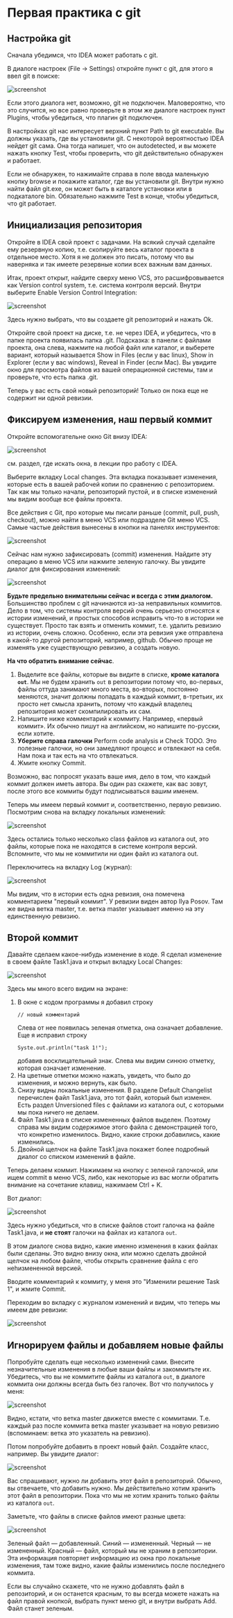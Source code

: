 # Первая практика с git

## Настройка git

Сначала убедимся, что IDEA может работать c git.

В диалоге настроек (File -> Settings) откройте пункт c git, для
этого я ввел git в поиске:

![screenshot](git-settings.png)

Если этого диалога нет, возможно, git не подключен. Маловероятно,
что это случится, но все равно проверьте в этом же диалоге
настроек пункт Plugins, чтобы убедиться, что плагин git
подключен.

В настройках git нас интересует верхний пункт Path to git executable.
Вы должны указать, где вы установили git. С некоторой вероятностью
IDEA нейдет git сама. Она тогда напишет, что он autodetected,
и вы можете нажать кнопку Test, чтобы проверить, что git
действительно обнаружен и работает.

Если не обнаружен, то нажимайте справа в поле ввода маленькую
кнопку browse и покажите каталог, где вы установили git. Внутри
нужно найти файл git.exe, он может быть в каталоге установки
или в подкаталоге bin. Обязательно нажмите Test в конце,
чтобы убедиться, что git работает.

## Инициализация репозитория

Откройте в IDEA свой проект с задачами. На всякий случай сделайте
ему резервную копию, т.е. скопируйте весь каталог проекта
в отдельное место. Хотя я не должен это писать, потому что вы
наверняка и так имеете резервные копии всех важным вам
данных.

Итак, проект открыт, найдите сверху меню VCS, это расшифровывается
как Version control system, т.е. система контроля версий.
Внутри выберите Enable Version Control Integration:

![screenshot](git-enable.png)

Здесь нужно выбрать, что вы создаете git репозиторий и нажать
Ok.

Откройте свой проект на диске, т.е. не через IDEA, и убедитесь,
что в папке проекта появилась папка .git. Подсказка: в панели
с файлами проекта, она слева, нажмите на любой файл или каталог,
и выберете вариант, который называется Show in Files (если
у вас linux), Show in Explorer (если у вас windows), Reveal
in Finder (если Mac). Вы увидите окно для просмотра файлов
из вашей операционной системы, там и проверьте, что есть папка
.git.

Теперь у вас есть свой новый репозиторий! Только он пока
еще не содержит ни одной ревизии.

## Фиксируем изменения, наш первый коммит

Откройте вспомогательне окно Git внизу IDEA:

![screenshot](local-changes.png)

см. раздел, где искать окна, в лекции про работу с IDEA.

Выберите вкладку Local changes. Эта вкладка показывает
изменения, которые есть в вашей рабочей копии по сравнению
с репозиторием. Так как мы только начали, репозиторий пустой,
и в списке изменений мы видим вообще все файлы проекта.

Все действия с Git, про которые мы писали раньше (commit,
pull, push, checkout), можно найти в меню VCS или подразделе
Git меню VCS. Самые частые действия вынесены в кнопки на панелях
инструментов:

![screenshot](buttons.png)

Сейчас нам нужно зафиксировать (commit) изменения. Найдите
эту операцию в меню VCS или нажмите зеленую галочку.
Вы увидите диалог для фиксирования изменений:

![screenshot](commit.png)

**Будьте предельно внимательны сейчас и всегда с этим диалогом.**
Большинство проблем с git начинаются из-за неправильных
коммитов. Дело в том, что системы контроля версий очень
серьезно относятся к истории изменений, и простых способов
исправить что-то в истории не существует. Просто так взять
и отменить коммит, т.е. удалить ревизию из истории, очень сложно.
Особенно, если эта ревизия уже отправлена в какой-то
другой репозиторий, например, github. Обычно проще не
изменять уже существующую ревизию, а создать новую.

**На что обратить внимание сейчас**.
1. Выделите все файлы, которые вы видите в списке, **кроме каталога `out`**.
Мы не будем хранить `out` в репозитории потому что, во-первых, файлы оттуда
занимают много места, во-вторых, постоянно меняются, значит должны попадать
в каждый коммит, в-третьих, их просто нет смысла хранить, потому что
каждый владелец репозитория может скомпилировать их сам.
1. Напишите ниже комментарий к коммиту. Например, «первый коммит». Их
обычно пишут на английском, но напишите по-русски, если хотите.
1. **Уберите справа галочки** Perform code analysis и Check TODO. Это полезные
галочки, но они замедляют процесс и отвлекают на себя. Нам пока и так есть
на что отвлекаться.
1. Жмите кнопку Commit.

Возможно, вас попросят указать ваше имя, дело в том, что
каждый коммит должен иметь автора. Вы один раз скажете,
как вас зовут, после этого все коммиты будут подписываться
вашим именем.

Теперь мы имеем первый коммит и, соответственно, первую ревизию.
Посмотрим снова на вкладку локальных изменений:

![screenshot](local-changes-2.png)

Здесь остались только несколько class файлов из каталога out, это файлы,
которые пока не находятся в системе контроля версий. Вспомните, что мы
не коммитили ни один файл из каталога out.

Переключитесь на вкладку Log (журнал):

![screenshot](log-1.png)

Мы видим, что в истории есть одна ревизия, она помечена
комментарием "первый коммит". У ревизии виден автор Ilya
Posov. Там же видна ветка master, т.е. ветка master
указывает именно на эту единственную ревизию.

## Второй коммит

Давайте сделаем какое-нибудь изменение в коде. Я сделал
изменение в своем файле Task1.java и открыл вкладку Local
Changes:

![screenshot](modification.png)

Здесь мы много всего видим на экране:

1. В окне с кодом программы я добавил строку
    ```
    // новый комментарий
    ```
    Слева от нее появилась зеленая отметка, она означает
    добавление. Еще я исправил строку
    ```
    Syste.out.println("task 1!");
    ``` 
    добавив восклицательный знак. Слева мы видим синюю отметку,
    которая означает изменение.
1. На цветные отметки можно нажать, увидеть, что было до
изменения, и можно вернуть, как было.
1. Снизу видны локальные изменения. В разделе Default
Changelist перечислен файл Task1.java, это тот файл, который
был изменен. Есть раздел Unversioned files с файлами
из каталога out, с которыми мы пока ничего не делаем.
1. Файл Task1.java в списке измененных файлов выделен. Поэтому
справа мы видим содержимое этого файла с демонстрацией того,
что конкретно изменилось. Видно, какие строки добавились,
какие изменились.
1. Двойной щелчок на файле Task1.java покажет более подробный диалог
со списком изменений в файле.

Теперь делаем коммит. Нажимаем на кнопку с зеленой галочкой,
или ищем commit в меню VCS, либо, как некоторые из вас
могли обратить внимание на сочетание клавиш,
нажимаем Ctrl + K.

Вот диалог:

![screenshot](commit-2.png)
 
Здесь нужно убедиться, что в списке файлов стоит галочка
на файле Task1.java, и **не стоят** галочки на файлах 
из каталога `out`.

В этом диалоге снова видно, какие именно изменения в каких
файлах были сделаны. Это видно внизу окна, или можно сделать
двойной щелчок на любом файле, чтобы открыть сравнение
файла с его неhизмененной версией.

Вводите комментарий к коммиту, у меня это "Изменили решение
Task 1", и жмите Commit.

Переходим во вкладку с журналом изменений и видим, что теперь
мы имеем две ревизии:

![screenshot](log-2.png)

## Игнорируем файлы и добавляем новые файлы

Попробуйте сделать еще несколько изменений сами. Внесите
незначительные изменения в любые ваши файлы и закоммитьте
их. Убедитесь, что вы не коммитите файлы из каталога `out`,
в диалоге коммита они должны всегда быть без галочек.
Вот что получилось у меня:

![screenshot](log-3.png)

Видно, кстати, что ветка master движется вместе с коммитами.
Т.е. каждый раз после коммита ветка master указывает на
новую ревизию (вспоминаем: ветка это указатель на ревизию).

Потом попробуйте добавить в проект новый файл. Создайте
класс, например. Вы увидите диалог:

![screenshot](add-file.png)

Вас спрашивают, нужно ли добавить этот файл в репозиторий.
Обычно, вы отвечаете, что добавить нужно. Мы действительно хотим
хранить этот файл в репозитории. Пока что мы не хотим
хранить только файлы из каталога `out`.

Заметьте, что файлы в списке файлов имеют разные цвета:

![screenshot](files-colors.png)

Зеленый файл — добавленный. Синий — измененный. Черный —
не измененный. Красный — файл, который мы не храним
в репозитории. Эта информация повторяет информацию из
окна про локальные изменения, там тоже видно, какие
файлы изменились после последнего коммита. 

Если вы случайно скажете, что не нужно добавлять файл
в репозиторий, и он останется красным, то вы всегда
можете нажать на файл правой кнопкой, выбрать пункт
меню git, и внутри выбрать Add. Файл станет зеленым.
